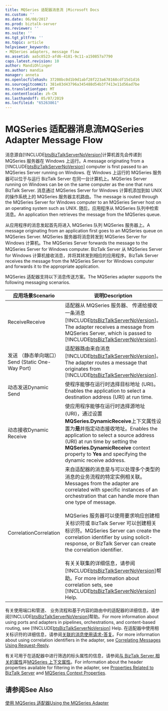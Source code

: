 ```yaml
---
title: MQSeries 适配器消息流 |Microsoft Docs
ms.custom: ''
ms.date: 06/08/2017
ms.prod: biztalk-server
ms.reviewer: ''
ms.suite: ''
ms.tgt_pltfrm: ''
ms.topic: article
helpviewer_keywords:
- MQSeries adapters, message flow
ms.assetid: aa5c8523-afd6-4181-9c11-a150857a7790
caps.latest.revision: 10
author: MandiOhlinger
ms.author: mandia
manager: anneta
ms.openlocfilehash: 37208bc0d1b9d1abf28f223a678168cdf15d1d16
ms.sourcegitcommit: 381e83d43796a345488d54b3f7413e11d56ad7be
ms.translationtype: MT
ms.contentlocale: zh-CN
ms.lasthandoff: 05/07/2019
ms.locfileid: "65263861"
---
```

# <a name="mqseries-adapter-message-flow"></a><span data-ttu-id="31000-102">MQSeries 适配器消息流</span><span class="sxs-lookup"><span data-stu-id="31000-102">MQSeries Adapter Message Flow</span></span>
<span data-ttu-id="31000-103">消息源自[!INCLUDE[btsBizTalkServerNoVersion](../includes/btsbiztalkservernoversion-md.md)]计算机首先会传递到 MQSeries 服务器在 Windows 上运行。</span><span class="sxs-lookup"><span data-stu-id="31000-103">A message originating from a [!INCLUDE[btsBizTalkServerNoVersion](../includes/btsbiztalkservernoversion-md.md)] computer is first passed to an MQSeries Server running on Windows.</span></span> <span data-ttu-id="31000-104">在 Windows 上运行的 MQSeries 服务器可以位于与运行 BizTalk Server 在同一台计算机上。</span><span class="sxs-lookup"><span data-stu-id="31000-104">MQSeries Server running on Windows can be on the same computer as the one that runs BizTalk Server.</span></span> <span data-ttu-id="31000-105">消息通过 MQSeries Server for Windows 计算机添加到如 UNIX 的操作系统上的 MQSeries 服务器主机路由。</span><span class="sxs-lookup"><span data-stu-id="31000-105">The message is routed through the MQSeries Server for Windows computer to an MQSeries Server host on an operating system such as UNIX.</span></span> <span data-ttu-id="31000-106">随后，应用程序从 MQSeries 队列中检索消息。</span><span class="sxs-lookup"><span data-stu-id="31000-106">An application then retrieves the message from the MQSeries queue.</span></span>  

 <span data-ttu-id="31000-107">从应用程序的消息发起首先将进入 MQSeries 队列 MQSeries 服务器上。</span><span class="sxs-lookup"><span data-stu-id="31000-107">A message originating from an application first goes to an MQSeries queue on MQSeries Server.</span></span> <span data-ttu-id="31000-108">MQSeries 服务器将消息转发到 MQSeries Server for Windows 计算机。</span><span class="sxs-lookup"><span data-stu-id="31000-108">The MQSeries Server forwards the message to the MQSeries Server for Windows computer.</span></span> <span data-ttu-id="31000-109">BizTalk Server 从 MQSeries Server for Windows 计算机接收消息，并将其转发到相应的应用程序。</span><span class="sxs-lookup"><span data-stu-id="31000-109">BizTalk Server receives the message from the MQSeries Server for Windows computer and forwards it to the appropriate application.</span></span>  

 <span data-ttu-id="31000-110">MQSeries 适配器支持以下消息传送方案。</span><span class="sxs-lookup"><span data-stu-id="31000-110">The MQSeries adapter supports the following messaging scenarios.</span></span>  


|        <span data-ttu-id="31000-111">**应用场景**</span><span class="sxs-lookup"><span data-stu-id="31000-111">**Scenario**</span></span>        |                                                                                                                                                                                                                 <span data-ttu-id="31000-112">**说明**</span><span class="sxs-lookup"><span data-stu-id="31000-112">**Description**</span></span>                                                                                                                                                                                                                 |
|----------------------------|-------------------------------------------------------------------------------------------------------------------------------------------------------------------------------------------------------------------------------------------------------------------------------------------------------------------------------------------------------------------------------------------------------------------------------------------------|
|          <span data-ttu-id="31000-113">Receive</span><span class="sxs-lookup"><span data-stu-id="31000-113">Receive</span></span>           |                                                                                                                                           <span data-ttu-id="31000-114">适配器从 MQSeries 服务器、 传递给接收一条消息[!INCLUDE[btsBizTalkServerNoVersion](../includes/btsbiztalkservernoversion-md.md)]。</span><span class="sxs-lookup"><span data-stu-id="31000-114">The adapter receives a message from MQSeries Server, which is passed to [!INCLUDE[btsBizTalkServerNoVersion](../includes/btsbiztalkservernoversion-md.md)].</span></span>                                                                                                                                           |
| <span data-ttu-id="31000-115">发送 （静态单向端口）</span><span class="sxs-lookup"><span data-stu-id="31000-115">Send (Static One-Way Port)</span></span> |                                                                                                                                                      <span data-ttu-id="31000-116">适配器路由来自消息[!INCLUDE[btsBizTalkServerNoVersion](../includes/btsbiztalkservernoversion-md.md)]。</span><span class="sxs-lookup"><span data-stu-id="31000-116">The adapter routes a message that originates from [!INCLUDE[btsBizTalkServerNoVersion](../includes/btsbiztalkservernoversion-md.md)].</span></span>                                                                                                                                                      |
|        <span data-ttu-id="31000-117">动态发送</span><span class="sxs-lookup"><span data-stu-id="31000-117">Dynamic Send</span></span>        |                                                                                                                                                                                   <span data-ttu-id="31000-118">使程序能够在运行时选择目标地址 (URI)。</span><span class="sxs-lookup"><span data-stu-id="31000-118">Enables the application to select a destination address (URI) at run time.</span></span>                                                                                                                                                                                    |
|      <span data-ttu-id="31000-119">动态接收</span><span class="sxs-lookup"><span data-stu-id="31000-119">Dynamic Receive</span></span>       |                                                                                                                             <span data-ttu-id="31000-120">使应用程序能够在运行时选择源地址 (URI)，通过设置**MQSeries.DynamicReceive**上下文属性设置为**是**并指定动态接收地址。</span><span class="sxs-lookup"><span data-stu-id="31000-120">Enables the application to select a source address (URI) at run time by setting the **MQSeries.DynamicReceive** context property to **Yes** and specifying the dynamic receive address.</span></span>                                                                                                                             |
|        <span data-ttu-id="31000-121">Correlation</span><span class="sxs-lookup"><span data-stu-id="31000-121">Correlation</span></span>         | <span data-ttu-id="31000-122">来自适配器的消息是与可以处理多个类型的消息的业务流程的特定实例相关联。</span><span class="sxs-lookup"><span data-stu-id="31000-122">Messages from the adapter are correlated with specific instances of an orchestration that can handle more than one type of message.</span></span><br /><br /> <span data-ttu-id="31000-123">MQSeries 服务器可以使用要求响应创建相关标识符或 BizTalk Server 可以创建相关标识符。</span><span class="sxs-lookup"><span data-stu-id="31000-123">MQSeries Server can create the correlation identifier by using solicit-response, or BizTalk Server can create the correlation identifier.</span></span><br /><br /> <span data-ttu-id="31000-124">有关关联集的详细信息，请参阅[!INCLUDE[btsBizTalkServerNoVersion](../includes/btsbiztalkservernoversion-md.md)]帮助。</span><span class="sxs-lookup"><span data-stu-id="31000-124">For more information about correlation sets, see [!INCLUDE[btsBizTalkServerNoVersion](../includes/btsbiztalkservernoversion-md.md)] Help.</span></span> |

 <span data-ttu-id="31000-125">有关使用端口和管道、 业务流程和基于内容的路由中的适配器的详细信息，请参阅[!INCLUDE[btsBizTalkServerNoVersion](../includes/btsbiztalkservernoversion-md.md)]帮助。</span><span class="sxs-lookup"><span data-stu-id="31000-125">For more information about using ports and adapters in pipelines, orchestrations, and content-based routing, see [!INCLUDE[btsBizTalkServerNoVersion](../includes/btsbiztalkservernoversion-md.md)] Help.</span></span> <span data-ttu-id="31000-126">在适配器中使用相关标识符的详细信息，请参阅[关联的消息使用请求-答复](../core/correlating-messages-using-request-reply.md)。</span><span class="sxs-lookup"><span data-stu-id="31000-126">For more information about using correlation identifiers in the adapter, see [Correlating Messages Using Request-Reply](../core/correlating-messages-using-request-reply.md).</span></span>  

 <span data-ttu-id="31000-127">有关可用于在适配器中进行筛选的标头属性的信息，请参阅[与 BizTalk Server 相关的属性](../core/properties-related-to-biztalk-server.md)并[MQSeries 上下文属性](../core/mqseries-context-properties.md)。</span><span class="sxs-lookup"><span data-stu-id="31000-127">For information about the header properties available for filtering in the adapter, see [Properties Related to BizTalk Server](../core/properties-related-to-biztalk-server.md) and [MQSeries Context Properties](../core/mqseries-context-properties.md).</span></span>  

## <a name="see-also"></a><span data-ttu-id="31000-128">请参阅</span><span class="sxs-lookup"><span data-stu-id="31000-128">See Also</span></span>  
 [<span data-ttu-id="31000-129">使用 MQSeries 适配器</span><span class="sxs-lookup"><span data-stu-id="31000-129">Using the MQSeries Adapter</span></span>](../core/using-the-mqseries-adapter.md)